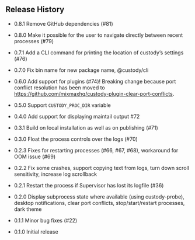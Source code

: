 ## Release History

* 0.8.1 Remove GitHub dependencies (#81)

* 0.8.0 Make it possible for the user to navigate directly between recent processes (#79)

* 0.7.1 Add a CLI command for printing the location of custody’s settings (#76)

* 0.7.0 Fix bin name for new package name, @custody/cli

* 0.6.0 Add support for plugins (#74)! Breaking change because port conflict resolution has been moved to https://github.com/mixmaxhq/custody-plugin-clear-port-conflicts.

* 0.5.0 Support `CUSTODY_PROC_DIR` variable

* 0.4.0 Add support for displaying maintail output #72

* 0.3.1 Build on local installation as well as on publishing (#71)

* 0.3.0 Float the process controls over the logs (#70)

* 0.2.3 Fixes for restarting processes (#66, #67, #68), workaround for OOM issue (#69)

* 0.2.2 Fix some crashes, support copying text from logs, turn down scroll sensitivity, increase log scrollback

* 0.2.1 Restart the process if Supervisor has lost its logfile (#36)

* 0.2.0 Display subprocess state where available (using custody-probe), desktop notifications, clear port conflicts, stop/start/restart processes, dark theme

* 0.1.1 Minor bug fixes (#22)

* 0.1.0 Initial release
